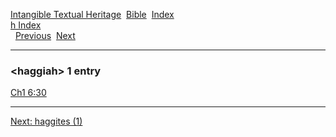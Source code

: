 [Intangible Textual Heritage](../../index)  [Bible](../index) 
[Index](index)   
[h Index](_h_)  
  [Previous](c05037)  [Next](c05039) 

------------------------------------------------------------------------

### &lt;haggiah&gt; 1 entry

[Ch1 6:30](../kjv/ch1006.htm#030)  

------------------------------------------------------------------------

[Next: haggites (1)](c05039)
